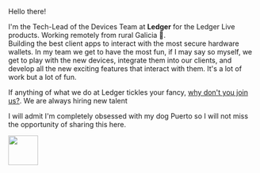 <div>
  <p>Hello there!</p>
  <p>I'm the Tech-Lead of the Devices Team at <b>Ledger</b> for the Ledger Live products. Working remotely from rural Galicia 🏴󠁥󠁳󠁧󠁡󠁿.</br>Building the best client apps to interact with the most secure hardware wallets. In my team we get to have the most fun, if I may say so myself, we get to play with the
  new devices, integrate them into our clients, and develop all the new exciting features that interact with them. It's a lot of work but a lot of fun.</p>
  <p>If anything of what we do at Ledger tickles your fancy, <a href="https://jobs.lever.co/ledger?lever-via=_GalFy8eJt">why don't you join us?</a>. We are always hiring new talent</p>
  <p>I will admit I'm completely obsessed with my dog Puerto so I will not miss the opportunity of sharing this here.</p>
  <img src="https://emoji.slack-edge.com/T032Z0S1J/heart_eyes_puerto/9342fc8007b2368b.png" width="60px" />
</div>
